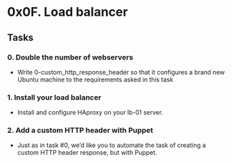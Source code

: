 # 0x0F. Load balancer

## Tasks
### 0. Double the number of webservers
- Write 0-custom_http_response_header so that it configures a brand new Ubuntu machine to the requirements asked in this task

### 1. Install your load balancer
- Install and configure HAproxy on your lb-01 server.

### 2. Add a custom HTTP header with Puppet
- Just as in task #0, we’d like you to automate the task of creating a custom HTTP header response, but with Puppet.
